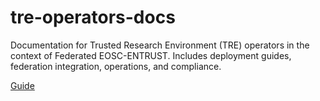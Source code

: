 # tre-operators-docs
Documentation for Trusted Research Environment (TRE) operators in the context of Federated EOSC-ENTRUST. Includes deployment guides, federation integration, operations, and compliance.

[Guide](https://tre-operators-docs.readthedocs.io/en/latest/)
